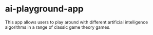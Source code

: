 # ai-playground-app
This app allows users to play around with different artificial intelligence algorithms in a range of classic game theory games.

